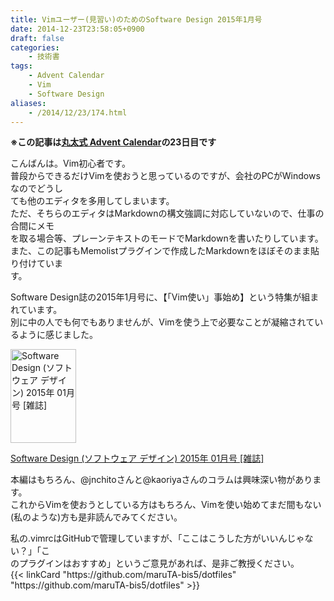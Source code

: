 ```yaml
---
title: Vimユーザー(見習い)のためのSoftware Design 2015年1月号
date: 2014-12-23T23:58:05+0900
draft: false
categories: 
    - 技術書
tags:
    - Advent Calendar
    - Vim
    - Software Design
aliases:
    - /2014/12/23/174.html
---
```


<p><strong>※この記事は<a href="http://www.adventar.org/calendars/402">丸太式 Advent Calendar</a>の23日目です</strong></p>
<p>こんばんは。Vim初心者です。<br>
普段からできるだけVimを使おうと思っているのですが、会社のPCがWindowsなのでどうし<br>
ても他のエディタを多用してしまいます。<br>
ただ、そちらのエディタはMarkdownの構文強調に対応していないので、仕事の合間にメモ<br>
を取る場合等、プレーンテキストのモードでMarkdownを書いたりしています。<br>
また、この記事もMemolistプラグインで作成したMarkdownをほぼそのまま貼り付けていま<br>
す。</p>
<p>Software Design誌の2015年1月号に、【「Vim使い」事始め】という特集が組まれています。<br>
別に中の人でも何でもありませんが、Vimを使う上で必要なことが凝縮されているように感じました。</p>
<div style="margin-bottom:5px;"><a href="http://www.amazon.co.jp/Software-Design-%E3%82%BD%E3%83%95%E3%83%88%E3%82%A6%E3%82%A7%E3%82%A2-%E3%83%87%E3%82%B6%E3%82%A4%E3%83%B3-2015%E5%B9%B4/dp/B00QH3HQMO%3FSubscriptionId%3D0AVSM5SVKRWTFMG7ZR82%26tag%3Dbis5-22%26linkCode%3Dxm2%26camp%3D2025%26creative%3D165953%26creativeASIN%3DB00QH3HQMO" target="_blank" title="Software Design (ソフトウェア デザイン) 2015年 01月号 [雑誌]"><img src="http://ecx.images-amazon.com/images/I/51sv-OIQh%2BL._SL160_.jpg" alt="Software Design (ソフトウェア デザイン) 2015年 01月号 [雑誌]" style="border:0;border-radius:0" width="105" height="150"></a></div>
<p><a href="http://www.amazon.co.jp/Software-Design-%E3%82%BD%E3%83%95%E3%83%88%E3%82%A6%E3%82%A7%E3%82%A2-%E3%83%87%E3%82%B6%E3%82%A4%E3%83%B3-2015%E5%B9%B4/dp/B00QH3HQMO%3FSubscriptionId%3D0AVSM5SVKRWTFMG7ZR82%26tag%3Dbis5-22%26linkCode%3Dxm2%26camp%3D2025%26creative%3D165953%26creativeASIN%3DB00QH3HQMO" target="_blank">Software Design (ソフトウェア デザイン) 2015年 01月号 [雑誌]</a></p>
<p>本編はもちろん、@jnchitoさんと@kaoriyaさんのコラムは興味深い物があります。<br>
これからVimを使おうとしている方はもちろん、Vimを使い始めてまだ間もない(私のような)方も是非読んでみてください。</p>
<p>私の.vimrcはGitHubで管理していますが、「ここはこうした方がいいんじゃない？」「こ<br>
のプラグインはおすすめ」というご意見があれば、是非ご教授ください。<br>
{{< linkCard "https://github.com/maruTA-bis5/dotfiles" "https://github.com/maruTA-bis5/dotfiles" >}}